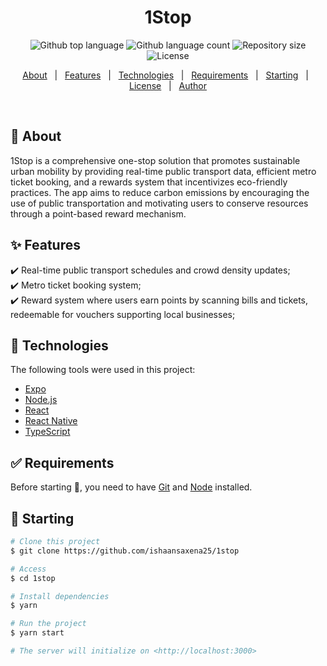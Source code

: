 <h1 align="center">1Stop</h1>

<p align="center">
  <img alt="Github top language" src="https://img.shields.io/github/languages/top/ishaansaxena25/1stop?color=56BEB8">
  <img alt="Github language count" src="https://img.shields.io/github/languages/count/ishaansaxena25/1stop?color=56BEB8">
  <img alt="Repository size" src="https://img.shields.io/github/repo-size/ishaansaxena25/1stop?color=56BEB8">
  <img alt="License" src="https://img.shields.io/github/license/ishaansaxena25/1stop?color=56BEB8">
</p>

<p align="center">
  <a href="#dart-about">About</a> &#xa0; | &#xa0; 
  <a href="#sparkles-features">Features</a> &#xa0; | &#xa0;
  <a href="#rocket-technologies">Technologies</a> &#xa0; | &#xa0;
  <a href="#white_check_mark-requirements">Requirements</a> &#xa0; | &#xa0;
  <a href="#checkered_flag-starting">Starting</a> &#xa0; | &#xa0;
  <a href="#memo-license">License</a> &#xa0; | &#xa0;
  <a href="https://github.com/ishaansaxena25" target="_blank">Author</a>
</p>

<br>

## :dart: About ##

1Stop is a comprehensive one-stop solution that promotes sustainable urban mobility by providing real-time public transport data, efficient metro ticket booking, and a rewards system that incentivizes eco-friendly practices. The app aims to reduce carbon emissions by encouraging the use of public transportation and motivating users to conserve resources through a point-based reward mechanism.

## :sparkles: Features ##

:heavy_check_mark: Real-time public transport schedules and crowd density updates;  
:heavy_check_mark: Metro ticket booking system;  
:heavy_check_mark: Reward system where users earn points by scanning bills and tickets, redeemable for vouchers supporting local businesses;

## :rocket: Technologies ##

The following tools were used in this project:

- [Expo](https://expo.io/)
- [Node.js](https://nodejs.org/en/)
- [React](https://pt-br.reactjs.org/)
- [React Native](https://reactnative.dev/)
- [TypeScript](https://www.typescriptlang.org/)

## :white_check_mark: Requirements ##

Before starting :checkered_flag:, you need to have [Git](https://git-scm.com) and [Node](https://nodejs.org/en/) installed.

## :checkered_flag: Starting ##

```bash
# Clone this project
$ git clone https://github.com/ishaansaxena25/1stop

# Access
$ cd 1stop

# Install dependencies
$ yarn

# Run the project
$ yarn start

# The server will initialize on <http://localhost:3000>
